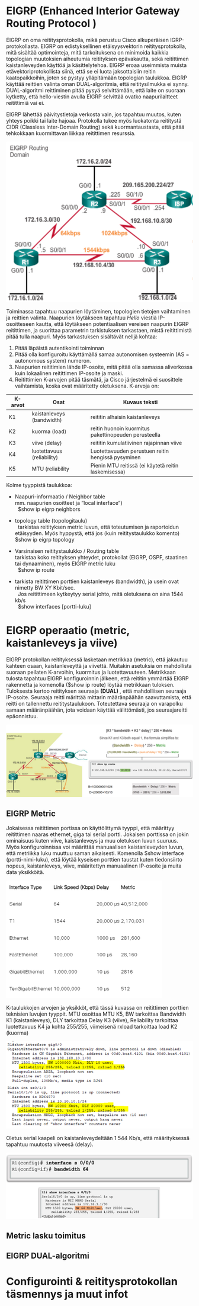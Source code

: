 # EIGRP (Enhanced Interior Gateway Routing Protocol )

EIGRP on oma reititysprotokolla, mikä perustuu Cisco alkuperäisen IGRP-protokollasta. EIGRP on edistyksellinen etäisyysvektorin reititysprotokolla, mitä sisältää optimointeja, mitä tarkoituksena on minimoida kaikkia topologian muutoksien aiheutumia reitityksen epävakautta, sekä reitittimen kaistanleveyden käyttöä ja käsittelytehoa. EIGRP eroaa useimmista muista etävektoriprotokollista siinä, että se ei luota jaksottaisiin reitin kaatopaikkoihin, joten se pystyy ylläpitämään topologian taulukkoa. EIGRP käyttää reittien valinta oman DUAL-algoritmia, että reititysilmukka ei synny. DUAL-algoritmi reittiminen pitää pysyä selvittämään, että laite on suoraan kytketty, että hello-viestin avulla EIGRP selvittää ovatko naapurilaitteet reitittimiä vai ei.

EIGRP lähettää päivitystietoja verkosta vain, jos tapahtuu muutos, kuten yhteys poikki tai laite hajoaa. Protokolla tukee myös luokatonta reititystä CIDR (Classless Inter-Domain Routing) sekä kuormantaustasta, että pitää tehkokkaan kuormittavan liikkaa reitittimen resurssia. 

![alt text](images/EIGRP-topologyMap-1.PNG?raw=true)

Toiminassa tapahtuu naapurien löytäminen, topologien tietojen vaihtaminen ja reittien valinta. Naapurien löytäkseen tapahtuu <i> Hello </i> viestiä IP-osoitteseen kautta, että löytäkseen potentiaalisen vereisen naapurin EIGRP reitittimen, ja suorittaa parametrin tarkistuksen tarkastaen, mistä reitittimistä pitää tulla naapuri. Myös tarkastuksen sisältävät nelljä kohtaa:

1. Pitää läpäistä autentikointi toiminnan
2. Pitää olla konfiguroitu käyttämällä samaa autonomisen systeemin (AS = autonomous system) numeron.
3. Naapurien reititimien lähde IP-osoite, mitä pitää olla samassa aliverkossa kuin lokaalinen reitittimen IP-osoite ja maski.
4. Reitittimien K-arvojen pitää täsmätä, ja Cisco järjestelmä ei suosittele vaihtamista, koska ovat määritetty oletuksena. K-arvoja on:

| K-arvot | Osat  | Kuvaus teksti  |
| ------- | --- | --- |
| K1 | kaistanleveys (bandwidth) | reititin alhaisin kaistanleveys |
| K2 | kuorma (load) | reitin huonoin kuormitus pakettinopeuden perusteella |
| K3 | viive (delay) | reititin kumulatiivinen rajapinnan viive |
| K4 | luotettavuus (reliability) | Luotettavuuden perustuen reitin hengissä pysyminen |
| K5 | MTU (reliability | Pienin MTU reitissä (ei käytetä reitin laskemisessa) |

Kolme tyyppistä taulukkoa: <br>
- Naapuri-informaatio / Neighbor table <br>
 mm. naapurien osoitteet ja ”local interface”) <br>
 &nbsp; $show ip eigrp neighbors

- topology table (topologitaulu) <br>
&nbsp; tarkistaa reitityksen metric luvun, että toteutumisen ja raportoidun etäisyyden. Myös hyppystä, että jos (kuin reititystaulukko komento)
  $show ip eigrp topology  <br>
  
- Varsinaisen reititystaulukko / Routing table <br>
  tarkistaa koko reitityksen yhteydet, protokollat (EIGRP, OSPF, staatinen tai dynaaminen), myös EIGRP metric luku <br>
  &nbsp; $show ip route
  
- tarkista reitittimen porttien kaistanleveys (bandwidth), ja usein ovat nimetty BW XY Kbit/sec. <br>
&nbsp; Jos reitittimeen kytkeytyy serial johto, mitä oletuksena on aina  1544 kb/s <br>
&nbsp; $show interfaces [portti-luku]

# EIGRP operaatio (metric, kaistanleveys ja viive)

EIGRP protokollan reitityksessä lasketaan metrikkaa (metric), että jakautuu kahteen osaan, kaistanleveyttä ja viivettä. Muitakin asetuksia on mahdollista suoraan peilaten K-arvoihin, kuormitus ja luotettavuuteen. Metrikkaan tulosta tapahtuu EIGRP konfiguroinnin jälkeen, että reititin ymmärtää EIGRP rakennetta ja komenolla ($show ip route) löytää metrikkaan tuloksen. Tuloksesta kertoo reitityksen seuraaja <b> (DUAL) </b>, että mahdolliisen seuraaja IP-osoite. Seuraaja reitti märittää mittarin määränpäähän saavuttamista, että reitti on tallennettu reititystaulukoon. Toteutettava seuraaja on varapolku samaan määränpäähän, jota voidaan käyttää välittömästi, jos seuraajareitti epäonnistuu.

![alt text](images/EIGRP-metricCalcu-1.PNG?raw=true)

<h2>EIGRP Metric</h2>

Jokaisessa reitittimen portissa on käyttölittymä tyyppi, että määrittyy reitittimen naaras ethernet, giga tai serial portti. Jokaisen porttissa on jokin ominaisuus kuten viive, kaistanleveys ja muu oletuksen luvun suuruus. Myös konfiguroinnissa voi määrittää manuaalisen kaistanleveyden luvun, että metriikka luku muuttuu saman aikaisesti. Komenolla $show interface (portti-nimi-luku), että löytää kyseisen porttien taustat kuten tiedonsiirto nopeus, kaistanleveys, viive, määritettyn manuaalinen IP-osoite ja muita data yksikköitä. 

![alt text](images/EIGRP-metricInterfacesTypes.PNG?raw=true)

K-taulukkojen arvojen ja yksikköt, että tässä kuvassa on reitittimen porttien teknisien luvujen tyyppit. MTU osoittaa MTU K5, BW tarkoittaa Bandwidth K1 (kaistanleveys), DLY tarkoittaa Delay K3 (viive), Reliability tarkoittaa luotettavuus K4 ja kohta 255/255, viimeisenä rxload tarkoittaa load K2 (kuorma)

![alt text](images/EIGRP-metricExample-1.PNG?raw=true)

Oletus serial kaapeli on kaistanleveydeltään 1 544 Kb/s, että määrityksessä tapahtuu muutosta viiveesä (delay). 

![alt text](images/EIGRP-metricExample-2.PNG?raw=true)

<h2>Metric lasku toimitus</h2>

<h2>EIGRP DUAL-algoritmi</h2>

# Configurointi & reititysprotokollan täsmennys ja muut infot


